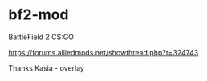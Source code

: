 # bf2-mod
BattleField 2 CS:GO

https://forums.alliedmods.net/showthread.php?t=324743

Thanks
Kasia - overlay

